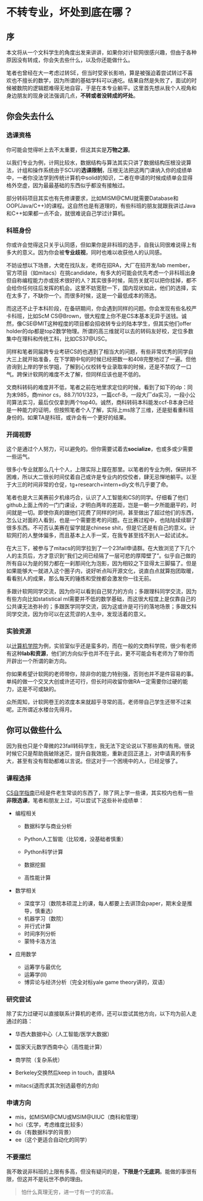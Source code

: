 # 不转专业，坏处到底在哪？

## 序

本文将从一个文科学生的角度出发来讲讲，如果你对计软网很感兴趣，但由于各种原因没有转成，你会失去些什么，以及你还能做什么。

笔者也曾经在大一考虑过转SE，但当时受家长影响，算是被强迫着尝试转过不喜欢也不擅长的数学，因为所谓的基础学科可以通吃。结果自然是失败了，面试的时候被数院的逻辑题难得无地自容，于是在本专业躺平。这里首先想从我个人视角和身边朋友的现身说法强调几点，**不转或者没转成的坏处**。

## 你会失去什么

### 选课资格

你可能会觉得听上去不太重要，但这其实是**万物之源**。

以我们专业为例，计网比较水，数据结构与算法其实只讲了数据结构压根没说算法，计组和操作系统由于SCU的**选课限制**，压根无法把这两门课纳入你的成绩单中，一者你没法学到传统计算机中solid的知识，二者在申请的时候成绩单会显得格外空虚，因为最最基础的东西似乎都没有接触过。

部分转码项目其实也有先修课要求，比如MISM@CMU就需要Database和OOP(Java/C++)的课程。这自然也是有道理的，有些科班的朋友就跟我讲过Java和C++如果都一点不会，就很难说自己学过计算机。

### 科班身份

你或许会觉得这只关乎认同感，但如果你是非科班的选手，自我认同很难说得上有多大的意义。因为你会被**专业歧视**，同时也难以收获他人的认同感。

不妨设想以下场景，大佬在找队友，老师在招RA，大厂在招开发/lab member，官方项目（如mitacs）在挑candidate，有多大的可能会优先考虑一个非科班出身但自称编程能力亦或技术很好的人？其实很多时候，简历关就可以把你挂掉，都不会给你任何往后发挥的机会。这里不妨宽慰一下，国内现状如此，他们的选择，实在太多了，不缺你一个。而很多时候，这是一个最低成本的筛选。

而这还不止于本科阶段，在备研期间，你会遇到同样的问题。你会发现有些名校严卡科班，比如ScM CS@Brown，很大程度上你不是CS本基本无异于送钱。诚然，像CSE@MIT这种程度的项目都会招收转专业的陆本学生，但其实他们offer holder的dp都是top2数学物理。所谓的高三维就可以去的转码友好校，定位多数集中在理科和传统工科，比如CS37@USC。

同样和笔者同届跨专业考研CS的也遇到了相当大的问题，有些非常优秀的同学自大三上就开始准备，在下学期中旬的时候已经把数一和408完整地过了一遍。但他咨询到上岸的学长学姐，了解到心仪校转专业录取率的时候，还是不禁叹了一口气。跨保计软网的难度不太了解，但同样应该也是不低的。

文商科转码的难度并不低，笔者之前在地里求定位的时候，看到了如下的dp：同为末985，商minor cs，88.7/101/323，一篇ccf-B，一段大厂da实习，一段小公司算法实习，最后仅仅拿到两个top40。诚然，商科转码本科能发ccf-B本身已经是一种能力的证明，但按照笔者个人了解，实际上ms除了三维，还是挺看重科班身份的。如果TA是科班，或许会有一个更好的结果。

### 开阔视野

这个是通过个人努力，可以避免的。但你需要试着去**socialize**，也或多或少需要一些运气。

很多小专业就那么几十个人，上限实际上摆在那里。以笔者的专业为例，保研并不困难，所以大二很长时间仗着自己或许是专业内的佼佼者，肆无忌惮地躺平。以至于大三的时间非常的仓促，tg+research+intern+diy文书几乎要了命。

笔者也是大三美赛前夕机缘巧合，认识了人工智能和CS的同学。仔细看了他们github上面上传的一门门课设，才明白两年的差距，岂是一朝一夕所能磨平的，时间就是一切。即使你真的跟他们花费了同样的时间，甚至做出了超过他们的东西，怎么让对面的人看到，也是一个需要思考的问题。在比赛过程中，也陆陆续续聊了很多东西。不可否认美赛在留学就是chinese shit，但是它还是有自己的意义。计软网打的人整体偏多，而且基本上人手一奖，在我专甚至找不到人一起试试水。

在大三下，被参与了mitacs的同学拉到了一个23fall申请群。在大致浏览了下几个人的主页后，方才意识到“我们之间已经隔了一层可悲的厚障壁了”。似乎自己做的所有自以为是的努力都在一刹那间化为泡影，因为相较之下显得太三脚猫了。但是如果能够大一就进入这个圈子内，说好听点叫开源文化，说直白点就算抱团取暖，看看别人的成果，那么每天的锤炼和受挫都会激发你一往无前。

多跟计软网同学交流，因为你可以看到自己努力的方向；多跟理科同学交流，因为有些方向比如statistical ml需要并不低的数学基础，而这很大程度上是仅靠自己的公共课无法弥补的；多跟医学同学交流，因为这或许是可行的落地场景；多跟文科同学交流，因为你可以在这荒谬的人生中，发现活着的意义。

### 实验资源

以[计算机学院](https://cs.scu.edu.cn/e_jsjxy/Research/Research_Center.htm)为例，实验室似乎还是蛮多的，而在一般的文商科学院，很少有老师有这种**lab和资源**，他们的方向似乎也并不在于此，更不可能会有老师为了带你而开辟出一个所谓的新方向。

你如果希望计软网的老师带你，除非你的能力特别强，否则也并不是件容易的事。单纯的做一个交叉大创或许还可行，但长时间收留你做RA一定需要你过硬的能力，这是不可或缺的。

众所周知，计软网卷王的浓度本来就超乎寻常的高，老师带自己学生还带不过来呢。正所谓近水楼台先得月。

## 你可以做些什么

因为我也只是个卑微的23fall转码学生，我无法下定论说以下那些真的有用。很说时候它只是帮助我破除迷茫，提升自我效能，重新走回正道上，对申请真的有多大，甚至有没有帮助都难以言说。但这对于一个困境中的人，已经足够了。

### 课程选择

[CS自学指南](https://csdiy.wiki/)已经是件老生常谈的东西了，除了网上学一些课，其实校内也有一些**非限选课**，笔者和朋友上过，可以尝试下这些补补成绩单：

+ 编程相关

  + 数据科学与商业分析

  + Python人工智能（比较难，没基础者慎重）

  + Python科学计算

  + 数据挖掘

  + 高性能计算

+ 数学相关
  + 深度学习（数院本硕混上的课，每人都要上去讲顶会paper，期末全是推导，慎重选）
  + 机器学习（数院）
  + 并行式计算
  + 时间序列分析
  + 蒙特卡洛方法
+ 应用数学
  + 运筹学与最优化
  + 运筹学(II)
  + 博弈论与经济分析（完全对标yale game theory讲的，双语）

### 研究尝试

除了实力过硬可以直接联系计算机的老师，还可以尝试其他方向，以下均为前人走通过的路：

+ 华西大数据中心（人工智能/医学大数据）
+ 国家天元数学西南中心（高性能计算）
+ 商学院（复杂系统）

+ Berkeley交换然后keep in touch，直接RA
+ mitacs(退而求其次别选最卷的方向)

### 申请方向

+ mis，如MISM@CMU或MSIM@UIUC（商科和管理）
+ hci（玄学，考虑维度比较多）
+ ds（有数据科学的背景）
+ ee（这个更适合自动化的同学）

### 不要摆烂

我不敢说非科班的上限有多高，但没有疑问的是，**下限是个无底洞**。能做的事很有限，但这并不是玩世不恭的理由。

> 怕什么真理无穷，进一寸有一寸的欢喜。









